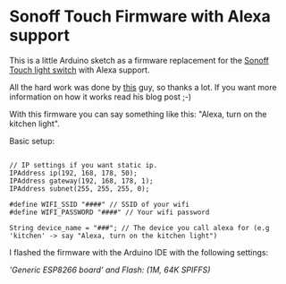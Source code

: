 # Sonoff Touch Firmware with Alexa support
This is a little Arduino sketch as a firmware replacement for the [Sonoff Touch light switch](https://www.itead.cc/sonoff-touch.html) with Alexa support.

All the hard work was done by [this](http://www.makermusings.com/2015/07/13/amazon-echo-and-home-automation/) guy, so thanks a lot.
If you want more information on how it works read his blog post ;-)

With this firmware you can say something like this: "Alexa, turn on the kitchen light".

Basic setup:
```

// IP settings if you want static ip.
IPAddress ip(192, 168, 178, 50);
IPAddress gateway(192, 168, 178, 1);
IPAddress subnet(255, 255, 255, 0);

#define WIFI_SSID "####" // SSID of your wifi
#define WIFI_PASSWORD "####" // Your wifi password

String device_name = "###"; // The device you call alexa for (e.g 'kitchen' -> say "Alexa, turn on the kitchen light")
```

I flashed the firmware with the Arduino IDE with the following settings:

*'Generic ESP8266 board' and Flash: (1M, 64K SPIFFS)*
